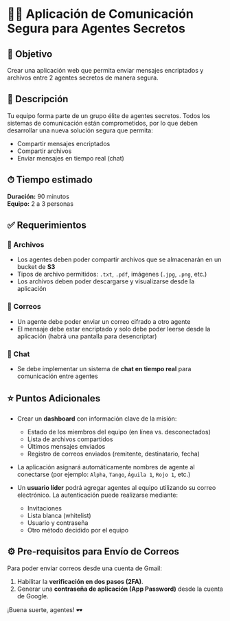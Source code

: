 # 🕵️‍♂️ Aplicación de Comunicación Segura para Agentes Secretos

## 🎯 Objetivo

Crear una aplicación web que permita enviar mensajes encriptados y archivos entre 2 agentes secretos de manera segura.



## 📝 Descripción

Tu equipo forma parte de un grupo élite de agentes secretos. Todos los sistemas de comunicación están comprometidos, por lo que deben desarrollar una nueva solución segura que permita:

- Compartir mensajes encriptados
- Compartir archivos
- Enviar mensajes en tiempo real (chat)



## ⏱ Tiempo estimado

**Duración:** 90 minutos  
**Equipo:** 2 a 3 personas



## ✅ Requerimientos

### 📁 Archivos

- Los agentes deben poder compartir archivos que se almacenarán en un bucket de **S3**
- Tipos de archivo permitidos: `.txt`, `.pdf`, imágenes (`.jpg`, `.png`, etc.)
- Los archivos deben poder descargarse y visualizarse desde la aplicación

### 📧 Correos

- Un agente debe poder enviar un correo cifrado a otro agente
- El mensaje debe estar encriptado y solo debe poder leerse desde la aplicación (habrá una pantalla para desencriptar)

### 💬 Chat

- Se debe implementar un sistema de **chat en tiempo real** para comunicación entre agentes



## ⭐ Puntos Adicionales

- Crear un **dashboard** con información clave de la misión:
  - Estado de los miembros del equipo (en línea vs. desconectados)
  - Lista de archivos compartidos
  - Últimos mensajes enviados
  - Registro de correos enviados (remitente, destinatario, fecha)

- La aplicación asignará automáticamente nombres de agente al conectarse (por ejemplo: `Alpha`, `Tango`, `Águila 1`, `Rojo 1`, etc.)

- Un **usuario líder** podrá agregar agentes al equipo utilizando su correo electrónico. La autenticación puede realizarse mediante:
  - Invitaciones
  - Lista blanca (whitelist)
  - Usuario y contraseña
  - Otro método decidido por el equipo



## ⚙️ Pre-requisitos para Envío de Correos

Para poder enviar correos desde una cuenta de Gmail:

1. Habilitar la **verificación en dos pasos (2FA)**.
2. Generar una **contraseña de aplicación (App Password)** desde la cuenta de Google.



¡Buena suerte, agentes! 🕶️
